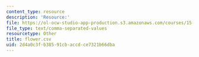 ```yaml
---
content_type: resource
description: 'Resource:'
file: https://ol-ocw-studio-app-production.s3.amazonaws.com/courses/15-071-the-analytics-edge-spring-2017/2d4a0c3fb38591cbaccdce7321b66dba_flower.csv
file_type: text/comma-separated-values
resourcetype: Other
title: flower.csv
uid: 2d4a0c3f-b385-91cb-accd-ce7321b66dba
---
```

